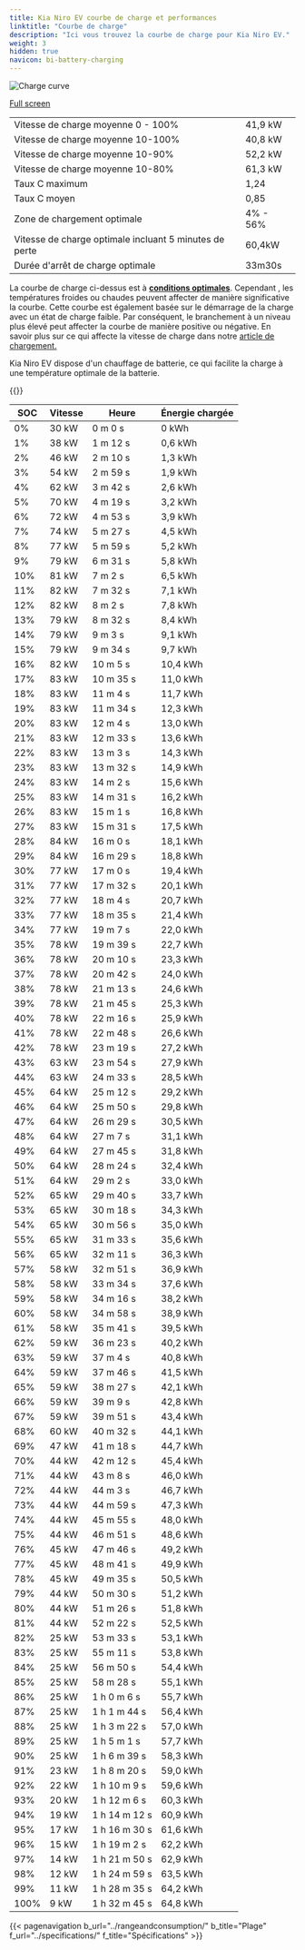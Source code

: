 ```yaml
---
title: Kia Niro EV courbe de charge et performances
linktitle: "Courbe de charge"
description: "Ici vous trouvez la courbe de charge pour Kia Niro EV."
weight: 3
hidden: true
navicon: bi-battery-charging
---
```

<!-- markdownlint-disable MD033 -->
<img src="/images/models/kia/niro/niro_ev/chargingcurve.svg" alt="Charge curve" class="img-fluid">

[Full screen](/images/models/kia/niro/niro_ev/chargingcurve.svg)


<table class="table table-striped border">
<tbody>
<tr>
<td>Vitesse de charge moyenne 0 - 100%</td><td>41,9 kW</td>
</tr>
<tr>
<td>Vitesse de charge moyenne 10-100%</td><td>40,8 kW</td>
</tr>
<tr>
<td>Vitesse de charge moyenne 10-90%</td><td>52,2 kW</td>
</tr>
<tr>
<td>Vitesse de charge moyenne 10-80%</td><td>61,3 kW</td>
</tr>
<tr>
<td>Taux C maximum</td><td>1,24</td>
</tr>
<tr>
<td>Taux C moyen</td><td>0,85</td>
</tr>
<tr>
<td>Zone de chargement optimale</td><td>4% - 56%</td>
</tr>
<tr>
<td>Vitesse de charge optimale incluant 5 minutes de perte</td><td>60,4kW</td>
</tr>
<tr>
<td>Durée d'arrêt de charge optimale</td><td>33m30s</td>
</tr>
</tbody>
</table>


La courbe de charge ci-dessus est à **[conditions optimales](../../../../../technology/battery/charging/#temperature)**. Cependant , les températures froides ou chaudes peuvent affecter de manière significative la courbe. Cette courbe est également basée sur le démarrage de la charge avec un état de charge faible. Par conséquent, le branchement à un niveau plus élevé peut affecter la courbe de manière positive ou négative. En savoir plus sur ce qui affecte la vitesse de charge dans notre [article de chargement.](../../../../../technology/battery/charging/)


Kia Niro EV dispose d'un chauffage de batterie, ce qui facilite la charge à une température optimale de la batterie.


{{<evkxdisplayaddarticle />}}
<table class="table table-striped border">
<thead>
<tr><th>SOC</th><th>Vitesse</th><th>Heure</th><th>Énergie chargée</th></tr>
</thead>
<tbody>
<tr>
<td>0%</td><td>30 kW</td><td> 0 m 0 s </td><td>0 kWh </td>
</tr>
<tr>
<td>1%</td><td>38 kW</td><td> 1 m 12 s </td><td>0,6 kWh </td>
</tr>
<tr>
<td>2%</td><td>46 kW</td><td> 2 m 10 s </td><td>1,3 kWh </td>
</tr>
<tr>
<td>3%</td><td>54 kW</td><td> 2 m 59 s </td><td>1,9 kWh </td>
</tr>
<tr>
<td>4%</td><td>62 kW</td><td> 3 m 42 s </td><td>2,6 kWh </td>
</tr>
<tr>
<td>5%</td><td>70 kW</td><td> 4 m 19 s </td><td>3,2 kWh </td>
</tr>
<tr>
<td>6%</td><td>72 kW</td><td> 4 m 53 s </td><td>3,9 kWh </td>
</tr>
<tr>
<td>7%</td><td>74 kW</td><td> 5 m 27 s </td><td>4,5 kWh </td>
</tr>
<tr>
<td>8%</td><td>77 kW</td><td> 5 m 59 s </td><td>5,2 kWh </td>
</tr>
<tr>
<td>9%</td><td>79 kW</td><td> 6 m 31 s </td><td>5,8 kWh </td>
</tr>
<tr>
<td>10%</td><td>81 kW</td><td> 7 m 2 s </td><td>6,5 kWh </td>
</tr>
<tr>
<td>11%</td><td>82 kW</td><td> 7 m 32 s </td><td>7,1 kWh </td>
</tr>
<tr>
<td>12%</td><td>82 kW</td><td> 8 m 2 s </td><td>7,8 kWh </td>
</tr>
<tr>
<td>13%</td><td>79 kW</td><td> 8 m 32 s </td><td>8,4 kWh </td>
</tr>
<tr>
<td>14%</td><td>79 kW</td><td> 9 m 3 s </td><td>9,1 kWh </td>
</tr>
<tr>
<td>15%</td><td>79 kW</td><td> 9 m 34 s </td><td>9,7 kWh </td>
</tr>
<tr>
<td>16%</td><td>82 kW</td><td> 10 m 5 s </td><td>10,4 kWh </td>
</tr>
<tr>
<td>17%</td><td>83 kW</td><td> 10 m 35 s </td><td>11,0 kWh </td>
</tr>
<tr>
<td>18%</td><td>83 kW</td><td> 11 m 4 s </td><td>11,7 kWh </td>
</tr>
<tr>
<td>19%</td><td>83 kW</td><td> 11 m 34 s </td><td>12,3 kWh </td>
</tr>
<tr>
<td>20%</td><td>83 kW</td><td> 12 m 4 s </td><td>13,0 kWh </td>
</tr>
<tr>
<td>21%</td><td>83 kW</td><td> 12 m 33 s </td><td>13,6 kWh </td>
</tr>
<tr>
<td>22%</td><td>83 kW</td><td> 13 m 3 s </td><td>14,3 kWh </td>
</tr>
<tr>
<td>23%</td><td>83 kW</td><td> 13 m 32 s </td><td>14,9 kWh </td>
</tr>
<tr>
<td>24%</td><td>83 kW</td><td> 14 m 2 s </td><td>15,6 kWh </td>
</tr>
<tr>
<td>25%</td><td>83 kW</td><td> 14 m 31 s </td><td>16,2 kWh </td>
</tr>
<tr>
<td>26%</td><td>83 kW</td><td> 15 m 1 s </td><td>16,8 kWh </td>
</tr>
<tr>
<td>27%</td><td>83 kW</td><td> 15 m 31 s </td><td>17,5 kWh </td>
</tr>
<tr>
<td>28%</td><td>84 kW</td><td> 16 m 0 s </td><td>18,1 kWh </td>
</tr>
<tr>
<td>29%</td><td>84 kW</td><td> 16 m 29 s </td><td>18,8 kWh </td>
</tr>
<tr>
<td>30%</td><td>77 kW</td><td> 17 m 0 s </td><td>19,4 kWh </td>
</tr>
<tr>
<td>31%</td><td>77 kW</td><td> 17 m 32 s </td><td>20,1 kWh </td>
</tr>
<tr>
<td>32%</td><td>77 kW</td><td> 18 m 4 s </td><td>20,7 kWh </td>
</tr>
<tr>
<td>33%</td><td>77 kW</td><td> 18 m 35 s </td><td>21,4 kWh </td>
</tr>
<tr>
<td>34%</td><td>77 kW</td><td> 19 m 7 s </td><td>22,0 kWh </td>
</tr>
<tr>
<td>35%</td><td>78 kW</td><td> 19 m 39 s </td><td>22,7 kWh </td>
</tr>
<tr>
<td>36%</td><td>78 kW</td><td> 20 m 10 s </td><td>23,3 kWh </td>
</tr>
<tr>
<td>37%</td><td>78 kW</td><td> 20 m 42 s </td><td>24,0 kWh </td>
</tr>
<tr>
<td>38%</td><td>78 kW</td><td> 21 m 13 s </td><td>24,6 kWh </td>
</tr>
<tr>
<td>39%</td><td>78 kW</td><td> 21 m 45 s </td><td>25,3 kWh </td>
</tr>
<tr>
<td>40%</td><td>78 kW</td><td> 22 m 16 s </td><td>25,9 kWh </td>
</tr>
<tr>
<td>41%</td><td>78 kW</td><td> 22 m 48 s </td><td>26,6 kWh </td>
</tr>
<tr>
<td>42%</td><td>78 kW</td><td> 23 m 19 s </td><td>27,2 kWh </td>
</tr>
<tr>
<td>43%</td><td>63 kW</td><td> 23 m 54 s </td><td>27,9 kWh </td>
</tr>
<tr>
<td>44%</td><td>63 kW</td><td> 24 m 33 s </td><td>28,5 kWh </td>
</tr>
<tr>
<td>45%</td><td>64 kW</td><td> 25 m 12 s </td><td>29,2 kWh </td>
</tr>
<tr>
<td>46%</td><td>64 kW</td><td> 25 m 50 s </td><td>29,8 kWh </td>
</tr>
<tr>
<td>47%</td><td>64 kW</td><td> 26 m 29 s </td><td>30,5 kWh </td>
</tr>
<tr>
<td>48%</td><td>64 kW</td><td> 27 m 7 s </td><td>31,1 kWh </td>
</tr>
<tr>
<td>49%</td><td>64 kW</td><td> 27 m 45 s </td><td>31,8 kWh </td>
</tr>
<tr>
<td>50%</td><td>64 kW</td><td> 28 m 24 s </td><td>32,4 kWh </td>
</tr>
<tr>
<td>51%</td><td>64 kW</td><td> 29 m 2 s </td><td>33,0 kWh </td>
</tr>
<tr>
<td>52%</td><td>65 kW</td><td> 29 m 40 s </td><td>33,7 kWh </td>
</tr>
<tr>
<td>53%</td><td>65 kW</td><td> 30 m 18 s </td><td>34,3 kWh </td>
</tr>
<tr>
<td>54%</td><td>65 kW</td><td> 30 m 56 s </td><td>35,0 kWh </td>
</tr>
<tr>
<td>55%</td><td>65 kW</td><td> 31 m 33 s </td><td>35,6 kWh </td>
</tr>
<tr>
<td>56%</td><td>65 kW</td><td> 32 m 11 s </td><td>36,3 kWh </td>
</tr>
<tr>
<td>57%</td><td>58 kW</td><td> 32 m 51 s </td><td>36,9 kWh </td>
</tr>
<tr>
<td>58%</td><td>58 kW</td><td> 33 m 34 s </td><td>37,6 kWh </td>
</tr>
<tr>
<td>59%</td><td>58 kW</td><td> 34 m 16 s </td><td>38,2 kWh </td>
</tr>
<tr>
<td>60%</td><td>58 kW</td><td> 34 m 58 s </td><td>38,9 kWh </td>
</tr>
<tr>
<td>61%</td><td>58 kW</td><td> 35 m 41 s </td><td>39,5 kWh </td>
</tr>
<tr>
<td>62%</td><td>59 kW</td><td> 36 m 23 s </td><td>40,2 kWh </td>
</tr>
<tr>
<td>63%</td><td>59 kW</td><td> 37 m 4 s </td><td>40,8 kWh </td>
</tr>
<tr>
<td>64%</td><td>59 kW</td><td> 37 m 46 s </td><td>41,5 kWh </td>
</tr>
<tr>
<td>65%</td><td>59 kW</td><td> 38 m 27 s </td><td>42,1 kWh </td>
</tr>
<tr>
<td>66%</td><td>59 kW</td><td> 39 m 9 s </td><td>42,8 kWh </td>
</tr>
<tr>
<td>67%</td><td>59 kW</td><td> 39 m 51 s </td><td>43,4 kWh </td>
</tr>
<tr>
<td>68%</td><td>60 kW</td><td> 40 m 32 s </td><td>44,1 kWh </td>
</tr>
<tr>
<td>69%</td><td>47 kW</td><td> 41 m 18 s </td><td>44,7 kWh </td>
</tr>
<tr>
<td>70%</td><td>44 kW</td><td> 42 m 12 s </td><td>45,4 kWh </td>
</tr>
<tr>
<td>71%</td><td>44 kW</td><td> 43 m 8 s </td><td>46,0 kWh </td>
</tr>
<tr>
<td>72%</td><td>44 kW</td><td> 44 m 3 s </td><td>46,7 kWh </td>
</tr>
<tr>
<td>73%</td><td>44 kW</td><td> 44 m 59 s </td><td>47,3 kWh </td>
</tr>
<tr>
<td>74%</td><td>44 kW</td><td> 45 m 55 s </td><td>48,0 kWh </td>
</tr>
<tr>
<td>75%</td><td>44 kW</td><td> 46 m 51 s </td><td>48,6 kWh </td>
</tr>
<tr>
<td>76%</td><td>45 kW</td><td> 47 m 46 s </td><td>49,2 kWh </td>
</tr>
<tr>
<td>77%</td><td>45 kW</td><td> 48 m 41 s </td><td>49,9 kWh </td>
</tr>
<tr>
<td>78%</td><td>45 kW</td><td> 49 m 35 s </td><td>50,5 kWh </td>
</tr>
<tr>
<td>79%</td><td>44 kW</td><td> 50 m 30 s </td><td>51,2 kWh </td>
</tr>
<tr>
<td>80%</td><td>44 kW</td><td> 51 m 26 s </td><td>51,8 kWh </td>
</tr>
<tr>
<td>81%</td><td>44 kW</td><td> 52 m 22 s </td><td>52,5 kWh </td>
</tr>
<tr>
<td>82%</td><td>25 kW</td><td> 53 m 33 s </td><td>53,1 kWh </td>
</tr>
<tr>
<td>83%</td><td>25 kW</td><td> 55 m 11 s </td><td>53,8 kWh </td>
</tr>
<tr>
<td>84%</td><td>25 kW</td><td> 56 m 50 s </td><td>54,4 kWh </td>
</tr>
<tr>
<td>85%</td><td>25 kW</td><td> 58 m 28 s </td><td>55,1 kWh </td>
</tr>
<tr>
<td>86%</td><td>25 kW</td><td>1 h 0 m 6 s </td><td>55,7 kWh </td>
</tr>
<tr>
<td>87%</td><td>25 kW</td><td>1 h 1 m 44 s </td><td>56,4 kWh </td>
</tr>
<tr>
<td>88%</td><td>25 kW</td><td>1 h 3 m 22 s </td><td>57,0 kWh </td>
</tr>
<tr>
<td>89%</td><td>25 kW</td><td>1 h 5 m 1 s </td><td>57,7 kWh </td>
</tr>
<tr>
<td>90%</td><td>25 kW</td><td>1 h 6 m 39 s </td><td>58,3 kWh </td>
</tr>
<tr>
<td>91%</td><td>23 kW</td><td>1 h 8 m 20 s </td><td>59,0 kWh </td>
</tr>
<tr>
<td>92%</td><td>22 kW</td><td>1 h 10 m 9 s </td><td>59,6 kWh </td>
</tr>
<tr>
<td>93%</td><td>20 kW</td><td>1 h 12 m 6 s </td><td>60,3 kWh </td>
</tr>
<tr>
<td>94%</td><td>19 kW</td><td>1 h 14 m 12 s </td><td>60,9 kWh </td>
</tr>
<tr>
<td>95%</td><td>17 kW</td><td>1 h 16 m 30 s </td><td>61,6 kWh </td>
</tr>
<tr>
<td>96%</td><td>15 kW</td><td>1 h 19 m 2 s </td><td>62,2 kWh </td>
</tr>
<tr>
<td>97%</td><td>14 kW</td><td>1 h 21 m 50 s </td><td>62,9 kWh </td>
</tr>
<tr>
<td>98%</td><td>12 kW</td><td>1 h 24 m 59 s </td><td>63,5 kWh </td>
</tr>
<tr>
<td>99%</td><td>11 kW</td><td>1 h 28 m 35 s </td><td>64,2 kWh </td>
</tr>
<tr>
<td>100%</td><td>9 kW</td><td>1 h 32 m 45 s </td><td>64,8 kWh </td>
</tr>
</tbody>
</table>


{{< pagenavigation b_url="../rangeandconsumption/" b_title="Plage" f_url="../specifications/" f_title="Spécifications" >}}

